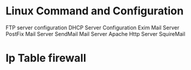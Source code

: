 # Linux Command and Configuration
 FTP server configuration
 DHCP Server Configuration
 Exim Mail Server
 PostFix Mail Server
 SendMail Mail Server
 Apache Http Server
 SquireMail 
#  Ip Table firewall 

